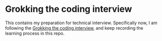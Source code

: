 # Grokking the coding interview


This contains my preparation for technical interview. Specifically now, I am following the [Grokking the coding interview](https://www.educative.io/courses/grokking-the-coding-interview), and keep recording the learning process in this repo. 























